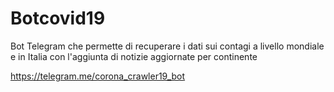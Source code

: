 # Botcovid19
Bot Telegram che permette di recuperare i dati sui contagi a livello mondiale e in Italia con l'aggiunta di notizie aggiornate per continente

https://telegram.me/corona_crawler19_bot
